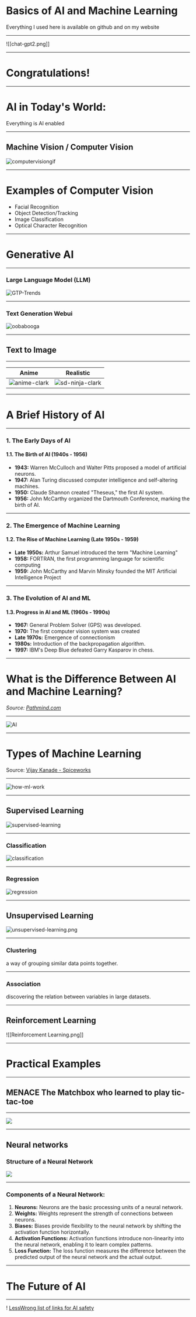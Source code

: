 # Basics of AI and Machine Learning
Everything I used here is available on github and on my website

---
![[chat-gpt2.png]]

---
# Congratulations! 

---
# AI in Today's World:
Everything is AI enabled

---
## Machine Vision / Computer Vision
![computervisiongif](computer-vision.gif)

---
# Examples of Computer Vision

- Facial Recognition
- Object Detection/Tracking
- Image Classification
- Optical Character Recognition
---
# Generative AI

---
### Large Language Model (LLM)

![GTP-Trends](GPT-Trends.png)

---
### Text Generation Webui
![oobabooga](https://raw.githubusercontent.com/oobabooga/screenshots/main/print_instruct.png)

---
## Text to Image

---

| Anime                              | Realistic                                       |
| ---------------------------------- | ----------------------------------------------- |
| ![anime-clark](SD-anime-clark.bmp) | ![sd-ninja-clark](SD-realistic-ninja-clark.bmp) |

---
# A Brief History of AI

---
### 1. The Early Days of AI
#### 1.1. The Birth of AI (1940s - 1956)
- **1943:** Warren McCulloch and Walter Pitts proposed a model of artificial neurons. 
- **1947:** Alan Turing discussed computer intelligence and self-altering machines. 
- **1950:** Claude Shannon created "Theseus," the first AI system.
- **1956:** John McCarthy organized the Dartmouth Conference, marking the birth of AI.

---
### 2. The Emergence of Machine Learning

#### 1.2. The Rise of Machine Learning (Late 1950s - 1959)
- **Late 1950s:** Arthur Samuel introduced the term "Machine Learning" 
- **1958:** FORTRAN, the first programming language for scientific computing
- **1959:** John McCarthy and Marvin Minsky founded the MIT Artificial Intelligence Project

---
### 3. The Evolution of AI and ML

#### 1.3. Progress in AI and ML (1960s - 1990s)
- **1967:** General Problem Solver (GPS) was developed.
- **1970:** The first computer vision system was created
- **Late 1970s:** Emergence of connectionism
- **1980s:** Introduction of the backpropagation algorithm. 
- **1997:** IBM's Deep Blue defeated Garry Kasparov in chess.

---

# What is the Difference Between AI and Machine Learning?
*Source: [Pathmind.com](https://wiki.pathmind.com/ai-vs-machine-learning-vs-deep-learning)*

---
![AI](AI-ML_DL.png)

---
# Types of Machine Learning
Source: [Vijay Kanade - Spiceworks](https://www.spiceworks.com/tech/artificial-intelligence/articles/what-is-ml/)

---
![how-ml-work](How-machine-learning-work2.png)

---
## Supervised Learning
![supervised-learning](supervised-learning.png)

---
### Classification
![classification](Classification.png)

---
### Regression
![regression](Regression.png)

---
## Unsupervised Learning
![unsupervised-learning.png](unsupervised-learning.png)

---
### Clustering
a way of grouping similar data points together. 

---
### Association
discovering the relation between variables in large datasets.

---

## Reinforcement Learning
![[Reinforcement Learning.png]]


---

# Practical Examples

---
## MENACE The Matchbox who learned to play tic-tac-toe
---

![](menace.jpg)

---
## Neural networks
### Structure of a Neural Network
![](Neural-Networks-Architecture.png)

---
### Components of a Neural Network:

1. **Neurons:** Neurons are the basic processing units of a neural network.
2. **Weights:** Weights represent the strength of connections between neurons. 
3. **Biases:** Biases provide flexibility to the neural network by shifting the activation function horizontally.
4. **Activation Functions:** Activation functions introduce non-linearity into the neural network, enabling it to learn complex patterns. 
5. **Loss Function:** The loss function measures the difference between the predicted output of the neural network and the actual output. 

 ---

# The Future of AI

---
! [LessWrong list of links for AI safety](https://www.lesswrong.com/posts/FkDuWGtiCTshovoTN/list-of-links-for-getting-into-ai-safety)
